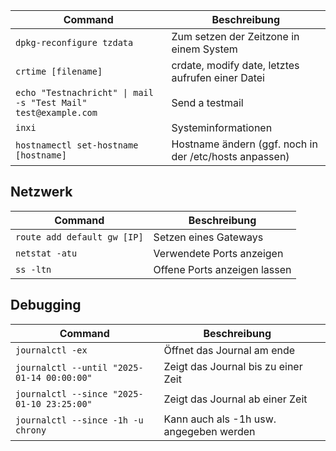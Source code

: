 
| Command                                                        | Beschreibung                                           |
| -------------------------------------------------------------- | ------------------------------------------------------ |
| `dpkg-reconfigure tzdata`                                      | Zum setzen der Zeitzone in einem System                |
| `crtime [filename]`                                            | crdate, modify date, letztes aufrufen einer Datei      |
| `echo "Testnachricht" \| mail -s "Test Mail" test@example.com` | Send a testmail                                        |
| `inxi`                                                         | Systeminformationen                                    |
| `hostnamectl set-hostname [hostname]`                          | Hostname ändern (ggf. noch in der /etc/hosts anpassen) |
 
## Netzwerk

| Command                     | Beschreibung                 |
| --------------------------- | ---------------------------- |
| `route add default gw [IP]` | Setzen eines Gateways        |
| `netstat -atu`              | Verwendete Ports anzeigen    |
| `ss -ltn`                   | Offene Ports anzeigen lassen |
## Debugging


| Command                                    | Beschreibung                            |     |
| ------------------------------------------ | --------------------------------------- | --- |
| `journalctl -ex`                           | Öffnet das Journal am ende              |     |
| `journalctl --until "2025-01-14 00:00:00"` | Zeigt das Journal bis zu einer Zeit     |     |
| `journalctl --since "2025-01-10 23:25:00"` | Zeigt das Journal ab einer Zeit         |     |
| `journalctl --since -1h -u chrony`         | Kann auch als -1h usw. angegeben werden |     |
